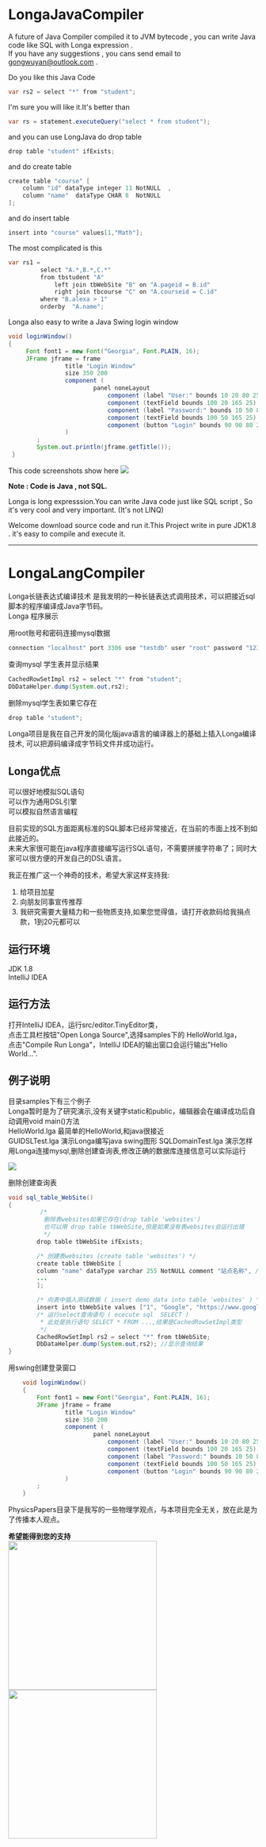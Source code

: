 # LongaJavaCompiler
A future of Java Compiler compiled it to JVM bytecode , 
you can write Java code  like SQL with Longa expression .  
If you have any suggestions , you cans send email to gongwuyan@outlook.com .

Do you like this Java Code
```java
var rs2 = select "*" from "student";
```
I'm sure you will like it.It's better than
```java
var rs = statement.executeQuery("select * from student");
```
and you can use LongJava do  drop table

```java
drop table "student" ifExists;
```

and do create table 
```java
create table "course" [
    column "id" dataType integer 11 NotNULL  ,
    column "name"  dataType CHAR 8  NotNULL
];
```
and do insert table
```java
insert into "course" values[1,"Math"];
```
The most complicated is this 
```java
var rs1 =
         select "A.*,B.*,C.*"
         from tbstudent "A"
             left join tbWebSite "B" on "A.pageid = B.id"
             right join tbcourse "C" on "A.courseid = C.id"
         where "B.alexa > 1"
         orderby  "A.name";

```
Longa also easy to write a Java Swing login window 
```java
void loginWindow()
{
     Font font1 = new Font("Georgia", Font.PLAIN, 16);
     JFrame jframe = frame
                title "Login Window"
                size 350 200
                component (
                        panel noneLayout
                            component (label "User:" bounds 10 20 80 25 font font1)
                            component (textField bounds 100 20 165 25)
                            component (label "Password:" bounds 10 50 80 25)
                            component (textField bounds 100 50 165 25)
                            component (button "Login" bounds 90 90 80 25)
                )
        ;
        System.out.println(jframe.getTitle());
 }
```
This code screenshots show here
![](screenshots/LoginWindow.png)

**Note : Code is Java , not SQL.**


Longa is long expresssion.You can write Java code just like SQL script ,
So it's very cool and very important.  (It's not LINQ)

Welcome download source code and run it.This Project write in pure JDK1.8 . it's easy to 
compile  and execute it.

------------------------------------------------------------------------------------  

# LongaLangCompiler
Longa长链表达式编译技术 是我发明的一种长链表达式调用技术，可以把接近sql脚本的程序编译成Java字节码。  
Longa 程序展示


用root账号和密码连接mysql数据
```java
connection "localhost" port 3306 use "testdb" user "root" password "123456" ;
```

查询mysql 学生表并显示结果
```java
CachedRowSetImpl rs2 = select "*" from "student"; 
DbDataHelper.dump(System.out,rs2);
```

删除mysql学生表如果它存在
```java
drop table "student";
```

Longa项目是我在自己开发的简化版java语言的编译器上的基础上插入Longa编译技术,
可以把源码编译成字节码文件并成功运行。


## Longa优点
可以很好地模拟SQL语句  
可以作为通用DSL引擎  
可以模拟自然语言编程

目前实现的SQL方面距离标准的SQL脚本已经非常接近，在当前的市面上找不到如此接近的。  
未来大家很可能在java程序直接编写运行SQL语句，不需要拼接字符串了；同时大家可以很方便的开发自己的DSL语言。

我正在推广这一个神奇的技术，希望大家这样支持我:
1. 给项目加星
2. 向朋友同事宣传推荐
3. 我研究需要大量精力和一些物质支持,如果您觉得值，请打开收款码给我捐点款，1到20元都可以

## 运行环境
JDK 1.8  
IntelliJ IDEA

## 运行方法
打开IntelliJ IDEA，运行src/editor.TinyEditor类，  
点击工具栏按钮"Open Longa Source",选择samples下的 HelloWorld.lga，  
点击"Compile Run Longa"，IntelliJ IDEA的输出窗口会运行输出"Hello World...".

## 例子说明
目录samples下有三个例子  
Longa暂时是为了研究演示,没有关键字static和public，编辑器会在编译成功后自动调用void main()方法  
HelloWorld.lga 最简单的HelloWorld,和java很接近  
GUIDSLTest.lga 演示Longa编写java swing图形
SQLDomainTest.lga 演示怎样用Longa连接mysql,删除创建查询表,修改正确的数据库连接信息可以实际运行

![](screenshots/SQLDemo.png)

删除创建查询表
```java
void sql_table_WebSite()
{
         /*
          删除表websites如果它存在(drop table 'websites')
          也可以用 drop table tbWebSite,但是如果没有表websites会运行出错
          */
        drop table tbWebSite ifExists;

        /* 创建表websites (create table 'websites') */
        create table tbWebSite [
        column "name" dataType varchar 255 NotNULL comment "站点名称", //定义列,包括名称、数据类型、长度、备注
        ...
        ];

        /* 向表中插入测试数据 ( insert demo data into table 'websites' ) */
        insert into tbWebSite values ["1", "Google", "https://www.google.cm/", "1", "USA"] ;
        /* 运行select查询语句 ( ececute sql  SELECT ) 
         * 此处是执行语句 SELECT * FROM ...,结果是CachedRowSetImpl类型
         */
        CachedRowSetImpl rs2 = select "*" from tbWebSite; 
        DbDataHelper.dump(System.out,rs2); //显示查询结果
}
```
用swing创建登录窗口
```java
    void loginWindow()
    {
        Font font1 = new Font("Georgia", Font.PLAIN, 16);
        JFrame jframe = frame
                title "Login Window"
                size 350 200
                component (
                        panel noneLayout
                            component (label "User:" bounds 10 20 80 25 font font1)
                            component (textField bounds 100 20 165 25)
                            component (label "Password:" bounds 10 50 80 25)
                            component (textField bounds 100 50 165 25)
                            component (button "Login" bounds 90 90 80 25)
                )
        ;
    }
```

PhysicsPapers目录下是我写的一些物理学观点，与本项目完全无关，放在此是为了传播本人观点。

<b>希望能得到您的支持</b>  
<img src="./收款码/支付宝收款码.jpg" width = "300" />
<img src="./收款码/微信收款码.jpg" width = "300"  />